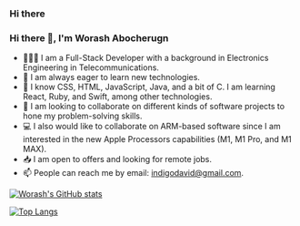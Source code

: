 ### Hi there

### Hi there 👋, I'm Worash Abocherugn

- 🧑🏻‍💻 I am a Full-Stack Developer with a background in Electronics Engineering in Telecommunications.
- 🤔 I am always eager to learn new technologies.
- 👀 I know CSS, HTML, JavaScript, Java, and a bit of C. I am learning React, Ruby, and Swift, among other technologies.
- 💞️ I am looking to collaborate on different kinds of software projects to hone my problem-solving skills.
- 💻 I also would like to collaborate on ARM-based software since I am interested in the new Apple Processors capabilities (M1, M1 Pro, and M1 MAX).
- 📥 I am open to offers and looking for remote jobs.
- 📫 People can reach me by email: indigodavid@gmail.com.

[![Worash's GitHub stats](https://github-readme-stats.vercel.app/api?username=worashf&show_icons=true&theme=ayu-mirage)](https://github.com/worashf/github-readme-stats)

[![Top Langs](https://github-readme-stats.vercel.app/api/top-langs/?username=worashf&theme=ayu-mirage&layout=compact)](https://github.com/worashf/github-readme-stats)
